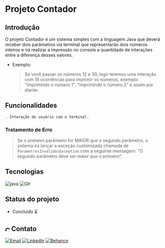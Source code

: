 # Projeto Contador

## Introdução

O projeto Contador é um sistema simples com a linguagem Java que deverá receber dois parâmetros via terminal que representarão dois números inteiros e irá realizar a impressão no console a quantidade de interações entre a diferença desses valores.

- Exemplo:

  > Se você passar os números 12 e 30, logo teremos uma interação com 18 ocorrências para imprimir os números, exemplo: "Imprimindo o número 1", "Imprimindo o número 2" e assim por diante.

## Funcionalidades

```bash
. Interação do usuário com o terminal.
```

### Tratamento de Erro

> Se o primeiro parâmetro for MAIOR que o segundo parâmetro, o sistema irá lançar a exceção customizada chamada de `ParametrosInvalidosException` com a seguinte mensagem: "O segundo parâmetro deve ser maior que o primeiro".

## Tecnologias

![java](https://img.shields.io/badge/java-4F5B93?style=for-the-badge&logo=Java&logoColor=white)
![Git](https://img.shields.io/badge/GIT-E44C30?style=for-the-badge&logo=git&logoColor=white)

## Status do projeto

- Concluído ⏳

## <img alt="Coração Roxo" height="15" src="https://github.com/suuzanemoura/suuzanemoura/assets/104701271/ce158244-38f2-4162-b0a4-24b1cfa66ef8"> Contato

[![Email](https://img.shields.io/badge/-Gmail-EBE2F1?style=for-the-badge&logo=gmail&logoColor=460C68)](mailto:suuzanemoura@gmail.com)
[![LinkedIn](https://img.shields.io/badge/LinkedIn-EBE2F1?style=for-the-badge&logo=linkedin&logoColor=460C68)](https://www.linkedin.com/in/suuzanemoura)
[![Behance](https://img.shields.io/badge/-Behance-EBE2F1?style=for-the-badge&logo=behance&logoColor=460C68)](https://www.behance.net/suzanemoura)
